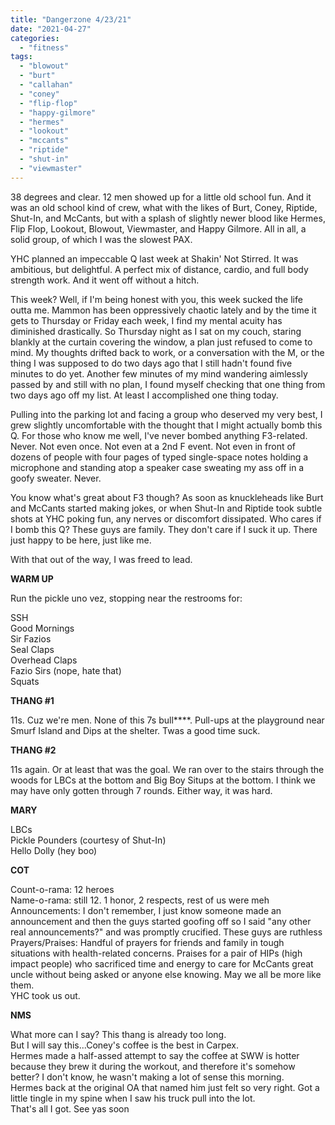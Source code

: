```yaml
---
title: "Dangerzone 4/23/21"
date: "2021-04-27"
categories: 
  - "fitness"
tags: 
  - "blowout"
  - "burt"
  - "callahan"
  - "coney"
  - "flip-flop"
  - "happy-gilmore"
  - "hermes"
  - "lookout"
  - "mccants"
  - "riptide"
  - "shut-in"
  - "viewmaster"
---
```


38 degrees and clear. 12 men showed up for a little old school fun. And it was an old school kind of crew, what with the likes of Burt, Coney, Riptide, Shut-In, and McCants, but with a splash of slightly newer blood like Hermes, Flip Flop, Lookout, Blowout, Viewmaster, and Happy Gilmore. All in all, a solid group, of which I was the slowest PAX.

YHC planned an impeccable Q last week at Shakin' Not Stirred. It was ambitious, but delightful. A perfect mix of distance, cardio, and full body strength work. And it went off without a hitch.

This week? Well, if I'm being honest with you, this week sucked the life outta me. Mammon has been oppressively chaotic lately and by the time it gets to Thursday or Friday each week, I find my mental acuity has diminished drastically. So Thursday night as I sat on my couch, staring blankly at the curtain covering the window, a plan just refused to come to mind. My thoughts drifted back to work, or a conversation with the M, or the thing I was supposed to do two days ago that I still hadn't found five minutes to do yet. Another few minutes of my mind wandering aimlessly passed by and still with no plan, I found myself checking that one thing from two days ago off my list. At least I accomplished one thing today.

Pulling into the parking lot and facing a group who deserved my very best, I grew slightly uncomfortable with the thought that I might actually bomb this Q. For those who know me well, I've never bombed anything F3-related. Never. Not even once. Not even at a 2nd F event. Not even in front of dozens of people with four pages of typed single-space notes holding a microphone and standing atop a speaker case sweating my ass off in a goofy sweater. Never.

You know what's great about F3 though? As soon as knuckleheads like Burt and McCants started making jokes, or when Shut-In and Riptide took subtle shots at YHC poking fun, any nerves or discomfort dissipated. Who cares if I bomb this Q? These guys are family. They don't care if I suck it up. There just happy to be here, just like me.

With that out of the way, I was freed to lead.

**WARM UP**

Run the pickle uno vez, stopping near the restrooms for:

SSH  
Good Mornings  
Sir Fazios  
Seal Claps  
Overhead Claps  
Fazio Sirs (nope, hate that)  
Squats

**THANG #1**

11s. Cuz we're men. None of this 7s bull\*\*\*\*. Pull-ups at the playground near Smurf Island and Dips at the shelter. Twas a good time suck.

**THANG #2**

11s again. Or at least that was the goal. We ran over to the stairs through the woods for LBCs at the bottom and Big Boy Situps at the bottom. I think we may have only gotten through 7 rounds. Either way, it was hard.

**MARY**

LBCs  
Pickle Pounders (courtesy of Shut-In)  
Hello Dolly (hey boo)

**COT**

Count-o-rama: 12 heroes  
Name-o-rama: still 12. 1 honor, 2 respects, rest of us were meh  
Announcements: I don't remember, I just know someone made an announcement and then the guys started goofing off so I said "any other real announcements?" and was promptly crucified. These guys are ruthless  
Prayers/Praises: Handful of prayers for friends and family in tough situations with health-related concerns. Praises for a pair of HIPs (high impact people) who sacrificed time and energy to care for McCants great uncle without being asked or anyone else knowing. May we all be more like them.  
YHC took us out.

**NMS**

What more can I say? This thang is already too long.  
But I will say this...Coney's coffee is the best in Carpex.  
Hermes made a half-assed attempt to say the coffee at SWW is hotter because they brew it during the workout, and therefore it's somehow better? I don't know, he wasn't making a lot of sense this morning.  
Hermes back at the original OA that named him just felt so very right. Got a little tingle in my spine when I saw his truck pull into the lot.  
That's all I got. See yas soon
